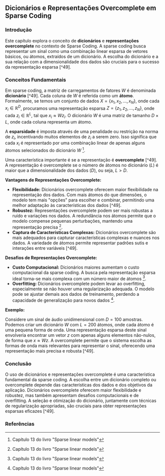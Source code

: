 ## Dicionários e Representações Overcomplete em Sparse Coding

### Introdução
Este capítulo explora o conceito de **dicionários** e **representações overcomplete** no contexto de Sparse Coding. A sparse coding busca representar um sinal como uma combinação linear esparsa de vetores básicos, ou átomos, extraídos de um dicionário. A escolha do dicionário e a sua relação com a dimensionalidade dos dados são cruciais para o sucesso da representação esparsa [^49].

### Conceitos Fundamentais

Em sparse coding, a matriz de carregamentos de fatores $W$ é denominada **dicionário** [^49]. Cada coluna de $W$ é referida como um **átomo**. Formalmente, se temos um conjunto de dados $X = \{x_1, x_2, ..., x_N\}$, onde cada $x_i \in \mathbb{R}^D$, procuramos uma representação esparsa $Z = \{z_1, z_2, ..., z_N\}$, onde cada $z_i \in \mathbb{R}^L$, tal que $x_i \approx Wz_i$. O dicionário $W$ é uma matriz de tamanho $D \times L$, onde cada coluna representa um átomo.

A **esparsidade** é imposta através de uma penalidade ou restrição na norma de $z_i$, incentivando muitos elementos de $z_i$ a serem zero. Isso significa que cada $x_i$ é representado por uma combinação linear de apenas alguns átomos selecionados do dicionário $W$ [^1].

Uma característica importante é se a representação é **overcomplete** [^49]. A representação é overcomplete se o número de átomos no dicionário ($L$) é maior que a dimensionalidade dos dados ($D$), ou seja, $L > D$.

**Vantagens de Representações Overcomplete:**

*   **Flexibilidade:** Dicionários overcomplete oferecem maior flexibilidade na representação dos dados. Com mais átomos do que dimensões, o modelo tem mais "opções" para escolher e combinar, permitindo uma melhor adaptação às características dos dados [^49].
*   **Robustez:** Representações overcomplete podem ser mais robustas a ruído e variações nos dados. A redundância nos átomos permite que o modelo compense pequenas perturbações, mantendo uma representação precisa [^1].
*   **Captura de Características Complexas:** Dicionários overcomplete são mais adequados para capturar características complexas e nuances nos dados. A variedade de átomos permite representar padrões sutis e interações entre variáveis [^49].

**Desafios de Representações Overcomplete:**

*   **Custo Computacional:** Dicionários maiores aumentam o custo computacional da sparse coding. A busca pela representação esparsa ideal torna-se mais complexa com um número maior de átomos [^1].
*   **Overfitting:** Dicionários overcomplete podem levar ao overfitting, especialmente se não houver uma regularização adequada. O modelo pode se ajustar demais aos dados de treinamento, perdendo a capacidade de generalização para novos dados [^1].

**Exemplo:**

Considere um sinal de áudio unidimensional com $D = 100$ amostras. Podemos criar um dicionário $W$ com $L = 200$ átomos, onde cada átomo é uma pequena forma de onda. Uma representação esparsa deste sinal envolveria encontrar um vetor $z$ com apenas alguns elementos não-nulos, de forma que $x \approx Wz$. A overcomplete permite que o sistema escolha as formas de onda mais relevantes para representar o sinal, oferecendo uma representação mais precisa e robusta [^49].

### Conclusão

O uso de dicionários e representações overcomplete é uma característica fundamental da sparse coding. A escolha entre um dicionário completo ou overcomplete depende das características dos dados e dos objetivos da aplicação. Dicionários overcomplete oferecem maior flexibilidade e robustez, mas também apresentam desafios computacionais e de overfitting. A seleção e otimização do dicionário, juntamente com técnicas de regularização apropriadas, são cruciais para obter representações esparsas eficazes [^49].

### Referências
[^1]: Capítulo 13 do livro "Sparse linear models"
<!-- END -->